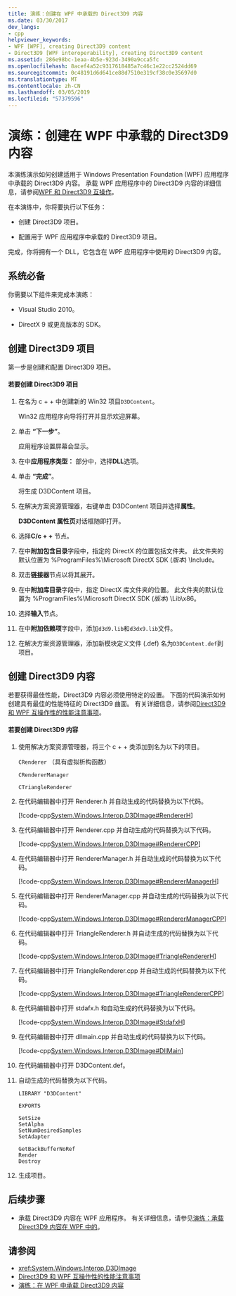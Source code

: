 ```yaml
---
title: 演练：创建在 WPF 中承载的 Direct3D9 内容
ms.date: 03/30/2017
dev_langs:
- cpp
helpviewer_keywords:
- WPF [WPF], creating Direct3D9 content
- Direct3D9 [WPF interoperability], creating Direct3D9 content
ms.assetid: 286e98bc-1eaa-4b5e-923d-3490a9cca5fc
ms.openlocfilehash: 8acef4a52c9317618485a7c46c1e22cc2524dd69
ms.sourcegitcommit: 0c48191d6d641ce88d7510e319cf38c0e35697d0
ms.translationtype: MT
ms.contentlocale: zh-CN
ms.lasthandoff: 03/05/2019
ms.locfileid: "57379596"
---
```

# <a name="walkthrough-creating-direct3d9-content-for-hosting-in-wpf"></a>演练：创建在 WPF 中承载的 Direct3D9 内容
本演练演示如何创建适用于 Windows Presentation Foundation (WPF) 应用程序中承载的 Direct3D9 内容。 承载 WPF 应用程序中的 Direct3D9 内容的详细信息，请参阅[WPF 和 Direct3D9 互操作](wpf-and-direct3d9-interoperation.md)。

 在本演练中，你将要执行以下任务：

-   创建 Direct3D9 项目。

-   配置用于 WPF 应用程序中承载的 Direct3D9 项目。

 完成，你将拥有一个 DLL，它包含在 WPF 应用程序中使用的 Direct3D9 内容。

## <a name="prerequisites"></a>系统必备
 你需要以下组件来完成本演练：

-   Visual Studio 2010。

-   DirectX 9 或更高版本的 SDK。

## <a name="creating-the-direct3d9-project"></a>创建 Direct3D9 项目
 第一步是创建和配置 Direct3D9 项目。

#### <a name="to-create-the-direct3d9-project"></a>若要创建 Direct3D9 项目

1.  在名为 c + + 中创建新的 Win32 项目`D3DContent`。

     Win32 应用程序向导将打开并显示欢迎屏幕。

2.  单击 **“下一步”**。

     应用程序设置屏幕会显示。

3.  在中**应用程序类型：** 部分中，选择**DLL**选项。

4.  单击 **“完成”**。

     将生成 D3DContent 项目。

5.  在解决方案资源管理器，右键单击 D3DContent 项目并选择**属性**。

     **D3DContent 属性页**对话框随即打开。

6.  选择**C/c + +** 节点。

7.  在中**附加包含目录**字段中，指定的 DirectX 的位置包括文件夹。 此文件夹的默认位置为 %ProgramFiles%\Microsoft DirectX SDK (*版本*) \Include。

8.  双击**链接器**节点以将其展开。

9. 在中**附加库目录**字段中，指定 DirectX 库文件夹的位置。 此文件夹的默认位置为 %ProgramFiles%\Microsoft DirectX SDK (*版本*) \Lib\x86。

10. 选择**输入**节点。

11. 在中**附加依赖项**字段中，添加`d3d9.lib`和`d3dx9.lib`文件。

12. 在解决方案资源管理器，添加新模块定义文件 (.def) 名为`D3DContent.def`到项目。

## <a name="creating-the-direct3d9-content"></a>创建 Direct3D9 内容
 若要获得最佳性能，Direct3D9 内容必须使用特定的设置。 下面的代码演示如何创建具有最佳的性能特征的 Direct3D9 曲面。 有关详细信息，请参阅[Direct3D9 和 WPF 互操作性的性能注意事项](performance-considerations-for-direct3d9-and-wpf-interoperability.md)。

#### <a name="to-create-the-direct3d9-content"></a>若要创建 Direct3D9 内容

1.  使用解决方案资源管理器，将三个 c + + 类添加到名为以下的项目。

     `CRenderer` （具有虚拟析构函数）

     `CRendererManager`

     `CTriangleRenderer`

2.  在代码编辑器中打开 Renderer.h 并自动生成的代码替换为以下代码。

     [!code-cpp[System.Windows.Interop.D3DImage#RendererH](~/samples/snippets/cpp/VS_Snippets_Wpf/System.Windows.Interop.D3DImage/cpp/renderer.h#rendererh)]

3.  在代码编辑器中打开 Renderer.cpp 并自动生成的代码替换为以下代码。

     [!code-cpp[System.Windows.Interop.D3DImage#RendererCPP](~/samples/snippets/cpp/VS_Snippets_Wpf/System.Windows.Interop.D3DImage/cpp/renderer.cpp#renderercpp)]

4.  在代码编辑器中打开 RendererManager.h 并自动生成的代码替换为以下代码。

     [!code-cpp[System.Windows.Interop.D3DImage#RendererManagerH](~/samples/snippets/cpp/VS_Snippets_Wpf/System.Windows.Interop.D3DImage/cpp/renderermanager.h#renderermanagerh)]

5.  在代码编辑器中打开 RendererManager.cpp 并自动生成的代码替换为以下代码。

     [!code-cpp[System.Windows.Interop.D3DImage#RendererManagerCPP](~/samples/snippets/cpp/VS_Snippets_Wpf/System.Windows.Interop.D3DImage/cpp/renderermanager.cpp#renderermanagercpp)]

6.  在代码编辑器中打开 TriangleRenderer.h 并自动生成的代码替换为以下代码。

     [!code-cpp[System.Windows.Interop.D3DImage#TriangleRendererH](~/samples/snippets/cpp/VS_Snippets_Wpf/System.Windows.Interop.D3DImage/cpp/trianglerenderer.h#trianglerendererh)]

7.  在代码编辑器中打开 TriangleRenderer.cpp 并自动生成的代码替换为以下代码。

     [!code-cpp[System.Windows.Interop.D3DImage#TriangleRendererCPP](~/samples/snippets/cpp/VS_Snippets_Wpf/System.Windows.Interop.D3DImage/cpp/trianglerenderer.cpp#trianglerenderercpp)]

8.  在代码编辑器中打开 stdafx.h 和自动生成的代码替换为以下代码。

     [!code-cpp[System.Windows.Interop.D3DImage#StdafxH](~/samples/snippets/cpp/VS_Snippets_Wpf/System.Windows.Interop.D3DImage/cpp/stdafx.h#stdafxh)]

9. 在代码编辑器中打开 dllmain.cpp 并自动生成的代码替换为以下代码。

     [!code-cpp[System.Windows.Interop.D3DImage#DllMain](~/samples/snippets/cpp/VS_Snippets_Wpf/System.Windows.Interop.D3DImage/cpp/dllmain.cpp#dllmain)]

10. 在代码编辑器中打开 D3DContent.def。

11. 自动生成的代码替换为以下代码。

    ```
    LIBRARY "D3DContent"

    EXPORTS

    SetSize
    SetAlpha
    SetNumDesiredSamples
    SetAdapter

    GetBackBufferNoRef
    Render
    Destroy
    ```

12. 生成项目。

## <a name="next-steps"></a>后续步骤

-   承载 Direct3D9 内容在 WPF 应用程序。 有关详细信息，请参见[演练：承载 Direct3D9 内容在 WPF 中的](walkthrough-hosting-direct3d9-content-in-wpf.md)。

## <a name="see-also"></a>请参阅

- <xref:System.Windows.Interop.D3DImage>
- [Direct3D9 和 WPF 互操作性的性能注意事项](performance-considerations-for-direct3d9-and-wpf-interoperability.md)
- [演练：在 WPF 中承载 Direct3D9 内容](walkthrough-hosting-direct3d9-content-in-wpf.md)
